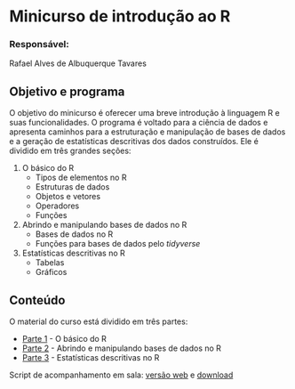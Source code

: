 # Minicurso de introdução ao R

### Responsável: 

Rafael Alves de Albuquerque Tavares

## Objetivo e programa

O objetivo do minicurso é oferecer uma breve introdução à linguagem R e suas funcionalidades. O programa é voltado para a ciência de dados e apresenta caminhos para a estruturação e manipulação de bases de dados e a geração de estatísticas descritivas dos dados construídos. Ele é dividido em três grandes seções:

1. O básico do R
    + Tipos de elementos no R
    + Estruturas de dados
    + Objetos e vetores
    + Operadores
    + Funções
2. Abrindo e manipulando bases de dados no R
    + Bases de dados no R
    + Funções para bases de dados pelo _tidyverse_
3. Estatísticas descritivas no R
    + Tabelas
    + Gráficos

## Conteúdo

O material do curso está dividido em três partes: 

- [Parte 1](https://github.com/tavaresrafael/Minicurso_R/blob/master/Apostila/Parte1.md) - O básico do R
- [Parte 2](https://github.com/tavaresrafael/Minicurso_R/blob/master/Apostila/Parte2.md) - Abrindo e manipulando bases de dados no R
- [Parte 3](https://github.com/tavaresrafael/Minicurso_R/blob/master/Apostila/Parte3.md) - Estatísticas descritivas no R

Script de acompanhamento em sala: [versão web](https://gist.github.com/tavaresrafael/13ed01f5c89f838360455d36cf51ba66) e [download](https://gist.github.com/tavaresrafael/13ed01f5c89f838360455d36cf51ba66/archive/d47aac97f33ec3d4718c2f03c0fdd734ca4cf344.zip)
